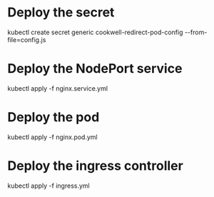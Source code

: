 # Deploy the secret
kubectl create secret generic cookwell-redirect-pod-config --from-file=config.js

# Deploy the NodePort service
kubectl apply -f nginx.service.yml

# Deploy the pod
kubectl apply -f nginx.pod.yml

# Deploy the ingress controller
kubectl apply -f ingress.yml
